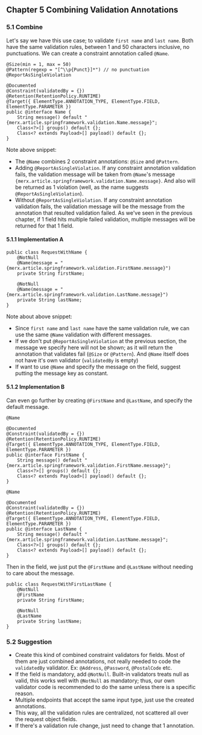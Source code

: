 ## Chapter 5 Combining Validation Annotations

### 5.1 Combine
Let's say we have this use case; to validate `first name` and `last name`.
Both have the same validation rules, between 1 and 50 characters inclusive, no punctuations.
We can create a constraint annotation called `@Name`.

```
@Size(min = 1, max = 50)
@Pattern(regexp = "[^\\p{Punct}]*") // no punctuation
@ReportAsSingleViolation

@Documented
@Constraint(validatedBy = {})
@Retention(RetentionPolicy.RUNTIME)
@Target({ ElementType.ANNOTATION_TYPE, ElementType.FIELD, ElementType.PARAMETER })
public @interface Name {
    String message() default "{merx.article.springframework.validation.Name.message}";
    Class<?>[] groups() default {};
    Class<? extends Payload>[] payload() default {};
}
```
Note above snippet:
* The `@Name` combines 2 constraint annotations: `@Size` and `@Pattern`.
* Adding `@ReportAsSingleViolation`.
If any constraint annotation validation fails, the validation message will be taken from `@Name`'s message `{merx.article.springframework.validation.Name.message}`.
And also will be returned as 1 violation (well, as the name suggests `@ReportAsSingleViolation`).
* Without `@ReportAsSingleViolation`.
If any constraint annotation validation fails, the validation message will be the message from the annotation that resulted validation failed.
As we've seen in the previous chapter, if 1 field hits multiple failed validation, multiple messages will be returned for that 1 field.

#### 5.1.1 Implementation A
```
public class RequestWithName {
    @NotNull
    @Name(message = "{merx.article.springframework.validation.FirstName.message}")
    private String firstName;

    @NotNull
    @Name(message = "{merx.article.springframework.validation.LastName.message}")
    private String lastName;
}
```
Note about above snippet:
* Since `first name` and `last name` have the same validation rule, we can use the same `@Name` validation with different messages.
* If we don't put `@ReportAsSingleViolation` at the previous section, the message we specify here will not be shown;
as it will return the annotation that validates fail (`@Size` or `@Pattern`). And `@Name` itself does not have it's own validator (`validatedBy` is empty)
* If want to use `@Name` and specify the message on the field, suggest putting the message key as constant.

#### 5.1.2 Implementation B
Can even go further by creating `@FirstName` and `@LastName`, and specify the default message.
```
@Name

@Documented
@Constraint(validatedBy = {})
@Retention(RetentionPolicy.RUNTIME)
@Target({ ElementType.ANNOTATION_TYPE, ElementType.FIELD, ElementType.PARAMETER })
public @interface FirstName {
    String message() default "{merx.article.springframework.validation.FirstName.message}";
    Class<?>[] groups() default {};
    Class<? extends Payload>[] payload() default {};
}
```
```
@Name

@Documented
@Constraint(validatedBy = {})
@Retention(RetentionPolicy.RUNTIME)
@Target({ ElementType.ANNOTATION_TYPE, ElementType.FIELD, ElementType.PARAMETER })
public @interface LastName {
    String message() default "{merx.article.springframework.validation.LastName.message}";
    Class<?>[] groups() default {};
    Class<? extends Payload>[] payload() default {};
}
```
Then in the field, we just put the `@FirstName` and `@LastName` without needing to care about the message.
```
public class RequestWithFirstLastName {
    @NotNull
    @FirstName
    private String firstName;

    @NotNull
    @LastName
    private String lastName;
}
```

### 5.2 Suggestion
* Create this kind of combined constraint validators for fields.
Most of them are just combined annotations, not really needed to code the `validatedBy` validator.
Ex: `@Address`, `@Password`, `@PostalCode` etc.
* If the field is mandatory, add `@NotNull`. Built-in validators treats null as valid, this works well with `@NotNull` as mandatory;
thus, our own validator code is recommended to do the same unless there is a specific reason.
* Multiple endpoints that accept the same input type, just use the created annotations.
* This way, all the validation rules are centralized, not scattered all over the request object fields.
* If there's a validation rule change, just need to change that 1 annotation.
